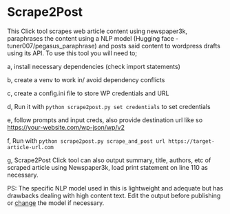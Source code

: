 # Scrape2Post
This Click tool scrapes web article content using newspaper3k, paraphrases the content using a NLP model (Hugging face - tuner007/pegasus_paraphrase) and posts said content to wordpress drafts using its API.
To use this tool you will need to;

a, install necessary dependencies (check import statements)

b, create a venv to work in/ avoid dependency conflicts

c, create a config.ini file to store WP credentials and URL

d, Run it with ``` python scrape2post.py set credentials ``` to set credentials

e, follow prompts and input creds, also provide destination url like so <https://your-website.com/wp-json/wp/v2>

f, Run with ``` python scrape2post.py scrape_and_post url https://target-article-url.com ```

g, Scrape2Post Click tool can also output summary, title, authors, etc of scraped article using Newspaper3k, load print statement on line 110 as necessary.

PS:
 The specific NLP model used in this is lightweight and adequate but has drawbacks dealing with high content text. Edit the output before publishing or [change]([https://www.google.com](https://huggingface.co/models?pipeline_tag=text2text-generation)https://huggingface.co/models?pipeline_tag=text2text-generation) the model if necessary.

